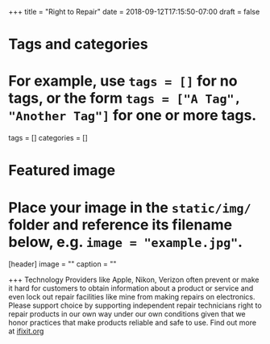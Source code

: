 +++
title = "Right to Repair"
date = 2018-09-12T17:15:50-07:00
draft = false

# Tags and categories
# For example, use `tags = []` for no tags, or the form `tags = ["A Tag", "Another Tag"]` for one or more tags.
tags = []
categories = []

# Featured image
# Place your image in the `static/img/` folder and reference its filename below, e.g. `image = "example.jpg"`.
[header]
image = ""
caption = ""

+++
Technology Providers like Apple, Nikon, Verizon often prevent or make it hard for customers to obtain information about a product or service and even lock out repair facilities like mine from making repairs on electronics. Please support choice by supporting independent repair technicians right to repair products in our own way under our own conditions given that we honor practices that make products reliable and safe to use. Find out more at [ifixit.org](https://ifixit.org/right)
